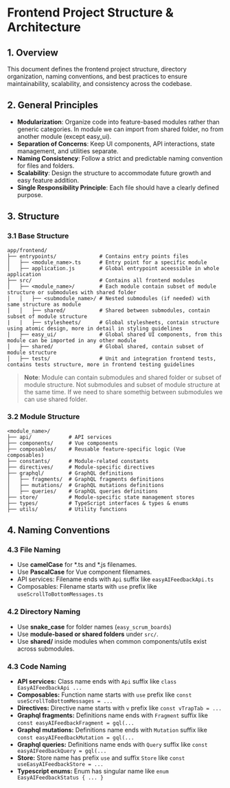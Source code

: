 # Frontend Project Structure & Architecture

## 1. Overview

This document defines the frontend project structure, directory organization, naming conventions, and best practices to ensure maintainability, scalability, and consistency across the codebase.

## 2. General Principles

- **Modularization**: Organize code into feature-based modules rather than generic categories. In module we can import from shared folder, no from another module (except easy_ui).
- **Separation of Concerns**: Keep UI components, API interactions, state management, and utilities separate.
- **Naming Consistency**: Follow a strict and predictable naming convention for files and folders.
- **Scalability**: Design the structure to accommodate future growth and easy feature addition.
- **Single Responsibility Principle**: Each file should have a clearly defined purpose.

## 3. Structure

### 3.1 Base Structure

```
app/frontend/
├── entrypoints/              # Contains entry points files
│   ├── <module_name>.ts      # Entry point for a specific module
│   ├── application.js        # Global entrypoint aceessible in whole application
├── src/                      # Contains all frontend modules
│   ├── <module_name>/        # Each module contain subset of module structure or submodules with shared folder
│   │   ├── <submodule_name>/ # Nested submodules (if needed) with same structure as module
│   │   ├── shared/           # Shared between submodules, contain subset of module structure
|   |   ├── stylesheets/      # Global stylesheets, contain structure using atomic design, more in detail in styling guidelines
│   ├── easy_ui/              # Global shared UI components, from this module can be imported in any other module
│   ├── shared/               # Global shared, contain subset of module structure
│   ├── tests/                # Unit and integration frontend tests, contains tests structure, more in frontend testing guidelines
```

<!-- theme: danger -->
> **Note**: Module can contain submodules and shared folder or subset of module structure. Not submodules and subset of module structure at the same time. If we need to share somethig between submodules we can use shared folder.

### 3.2 Module Structure

```
<module_name>/
├── api/            # API services
├── components/     # Vue components
├── composables/    # Reusable feature-specific logic (Vue composables)
├── constants/      # Module-related constants
├── directives/     # Module-specific directives
├── graphql/        # GraphQL definitions
│   ├── fragments/  # GraphQL fragments definitions
│   ├── mutations/  # GraphQL mutations definitions
│   ├── queries/    # GraphQL queries definitions
├── store/          # Module-specific state management stores
├── types/          # TypeScript interfaces & types & enums
├── utils/          # Utility functions
```

## 4. Naming Conventions

### 4.3 File Naming

- Use **camelCase** for *.ts and *.js filenames.
- Use **PascalCase** for Vue component filenames.
- API services: Filename ends with `Api` suffix like `easyAIFeedbackApi.ts`
- Composables: Filename starts with `use` prefix like `useScrollToBottomMessages.ts`

### 4.2 Directory Naming

- Use **snake_case** for folder names (`easy_scrum_boards`)
- Use **module-based or shared folders** under `src/`.
- Use **shared/** inside modules when common components/utils exist across submodules.

### 4.3 Code Naming

- **API services:** Class name ends with `Api` suffix like `class EasyAIFeedbackApi ...`
- **Composables:** Function name starts with `use` prefix like `const useScrollToBottomMessages = ...`
- **Directives:** Directive name starts with `v` prefix like `const vTrapTab = ...`
- **Graphql fragments:** Definitions name ends with `Fragment` suffix like `const easyAIFeedbackFragment = gql(...`
- **Graphql mutations:** Definitions name ends with `Mutation` suffix like `const easyAIFeedbackMutation = gql(...`
- **Graphql queries:** Definitions name ends with `Query` suffix like `const easyAIFeedbackQuery = gql(...`
- **Store:** Store name has prefix `use` and suffix `Store` like `const useEasyAIFeedbackStore = ...`
- **Typescript enums:** Enum has singular name like `enum EasyAIFeedbackStatus { ... }`
